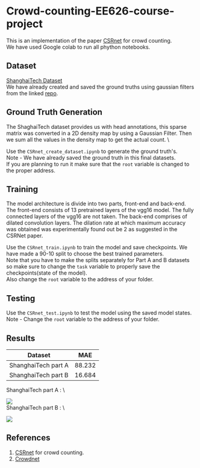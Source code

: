 # Crowd-counting-EE626-course-project

This is an implementation of the paper [CSRnet](https://arxiv.org/abs/1802.10062) for crowd counting.\
We have used Google colab to run all phython notebooks.

## Dataset

[ShanghaiTech Dataset](https://drive.google.com/drive/folders/1bKs3w-KfFgyweDwVGpAR_QzCEuz6jm2q?usp=sharing)\
We have already created and saved the ground truths using gaussian filters from the linked [repo](https://github.com/davideverona/deep-crowd-counting_crowdnet\n).

## Ground Truth Generation
The ShaghaiTech dataset provides us with head annotations, this sparse matrix was converted in a 2D density map by using a Gaussian Filter. Then we sum all the values in the density map to get the actual count. \

Use the `CSRnet_create_dataset.ipynb` to generate the ground truth's. \
Note - We have already saved the ground truth in this final datasets. \
If you are planning to run it make sure that the `root` variable is changed to the proper address.

## Training
The model architecture is divide into two parts, front-end and back-end. The front-end consists of 13 pretrained layers of the vgg16 model. The fully connected layers of the vgg16 are not taken. The back-end comprises of dilated convolution layers. The dilation rate at which maximum accuracy was obtained was experimentally found out be 2 as suggested in the CSRNet paper.

Use the `CSRnet_train.ipynb` to train the model and save checkpoints. We have made a 90-10 split to choose the best trained parameters.\
Note that you have to make the splits separately for Part A and B datasets so make sure to change the `task` variable to properly save the checkpoints(state of the model).\
Also change the `root` variable to the address of your folder.

## Testing
Use the `CSRnet_test.ipynb` to test the model using the saved model states.\
Note - Change the `root` variable to the address of your folder.

## Results

|       Dataset       | MAE           |  
| ------------------- | ------------- |
|ShanghaiTech part A  | 88.232        | 
|ShanghaiTech part B  | 16.684        |

ShanghaiTech part A : \

<img src="https://github.com/Dibyakanti/Crowd-counting-EE626-course-project/blob/main/img/A_test.png"> \
ShanghaiTech part B : \

<img src="https://github.com/Dibyakanti/Crowd-counting-EE626-course-project/blob/main/img/B_test.png">


## References

1. [CSRnet](https://arxiv.org/abs/1802.10062) for crowd counting.
2. [Crowdnet](https://github.com/davideverona/deep-crowd-counting_crowdnet\n)
